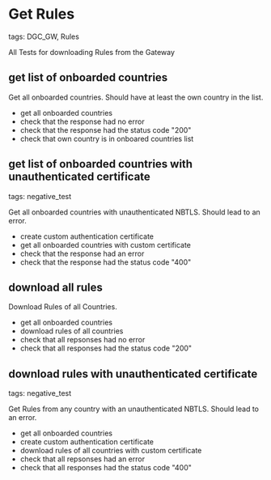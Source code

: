 # Get Rules

tags: DGC_GW, Rules

All Tests for downloading Rules from the Gateway

## get list of onboarded countries

Get all onboarded countries. Should have at least the own country in the list.

* get all onboarded countries
* check that the response had no error
* check that the response had the status code "200"
* check that own country is in onboared countries list

## get list of onboarded countries with unauthenticated certificate

tags: negative_test

Get all onboarded countries with unauthenticated NBTLS. Should lead to an error.

* create custom authentication certificate
* get all onboarded countries with custom certificate
* check that the response had an error
* check that the response had the status code "400"

## download all rules

Download Rules of all Countries.

* get all onboarded countries
* download rules of all countries
* check that all repsonses had no error
* check that all responses had the status code "200"


## download rules with unauthenticated certificate

tags: negative_test

Get Rules from any country with an unauthenticated NBTLS. Should lead to an error.

* get all onboarded countries
* create custom authentication certificate
* download rules of all countries with custom certificate
* check that all repsonses had an error
* check that all responses had the status code "400"
